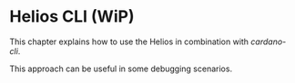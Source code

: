 # Helios CLI (WiP)

This chapter explains how to use the Helios in combination with *cardano-cli*.

This approach can be useful in some debugging scenarios.